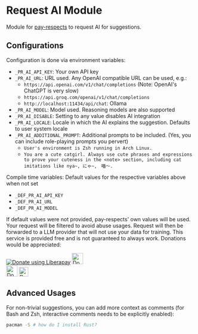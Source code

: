# Request AI Module

Module for [pay-respects](https://codeberg.org/iff/pay-respects) to request AI for suggestions.

## Configurations

Configuration is done via environment variables:

- `_PR_AI_API_KEY`: Your own API key
- `_PR_AI_URL`: URL used. Any OpenAI compatible URL can be used, e.g.:
	- `https://api.openai.com/v1/chat/completions` (Note: OpenAI's ChatGPT is very slow)
	- `https://api.groq.com/openai/v1/chat/completions`
	- `http://localhost:11434/api/chat`: Ollama
- `_PR_AI_MODEL`: Model used. Reasoning models are also supported
- `_PR_AI_DISABLE`: Setting to any value disables AI integration
- `_PR_AI_LOCALE`: Locale in which the AI explains the suggestion. Defaults to user system locale
- `_PR_AI_ADDITIONAL_PROMPT`: Additional prompts to be included. (Yes, you can include role-playing prompts you pervert)
	- `User's environment is Zsh running in Arch Linux.`
	- `You are a cute catgirl. Always use cute phrases and expressions to prove your cuteness in the <note> section, including cat imitations like nya~, にゃ~,　喵～.`

Compile time variables: Default values for the respective variables above when not set

- `_DEF_PR_AI_API_KEY`
- `_DEF_PR_AI_URL`
- `_DEF_PR_AI_MODEL`

If default values were not provided, pay-respects' own values will be used. Your request will be filtered to avoid abuse usages. Request will then be forwarded to a LLM provider that will not use your data for training. This service is provided free and is not guaranteed to always work. Donations would be appreciated:

<div>
	<a
		href="https://liberapay.com/iff/donate"
		target="_blank"
		rel="noreferrer"
		><img
			src="https://liberapay.com/assets/widgets/donate.svg"
			alt="Donate using Liberapay"
		/></a
	>
	<a href="https://ko-fi.com/iffse" target="_blank" rel="noreferrer"
		><img
			height='30'
			src="https://www.vectorlogo.zone/logos/ko-fi/ko-fi-ar21.svg"
			alt="Donate using Ko-fi"
			style="height: 30px;"
		/></a
	>
	<br />
	<a href="https://iffse.eu.org/stripe" target="_blank" rel="noreferrer"
		><img
			height='30'
			src="https://cdn.brandfolder.io/KGT2DTA4/at/8vbr8k4mr5xjwk4hxq4t9vs/Stripe_wordmark_-_blurple.svg"
			alt="Donate using Stripe"
			style="height: 30px;"
		/></a
	>
	<a
		href="https://www.paypal.com/donate/?hosted_button_id=QN7Z7ZHRAAFZL"
		target="_blank"
		rel="noreferrer"
		><img
			height='30'
			src="https://upload.wikimedia.org/wikipedia/commons/b/b5/PayPal.svg"
			alt="Donate using PayPal"
			style="height: 25px; margin-bottom: 3px;"
		/></a
	>
</div>

## Advanced Usages

For non-trivial suggestions, you can add more context as comments (for Bash and Zsh, interactive comments needs to be explicitly enabled):
```sh
pacman -S # how do I install Rust?
```
